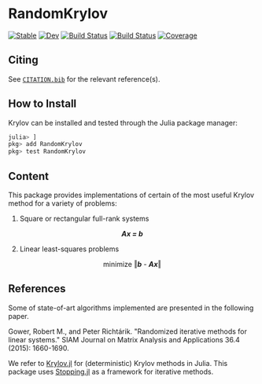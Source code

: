 # RandomKrylov

[![Stable](https://img.shields.io/badge/docs-stable-blue.svg)](https://tmigot.github.io/RandomKrylov.jl/stable)
[![Dev](https://img.shields.io/badge/docs-dev-blue.svg)](https://tmigot.github.io/RandomKrylov.jl/dev)
[![Build Status](https://github.com/tmigot/RandomKrylov.jl/actions/workflows/CI.yml/badge.svg?branch=main)](https://github.com/tmigot/RandomKrylov.jl/actions/workflows/CI.yml?query=branch%3Amain)
[![Build Status](https://api.cirrus-ci.com/github/tmigot/RandomKrylov.jl.svg)](https://cirrus-ci.com/github/tmigot/RandomKrylov.jl)
[![Coverage](https://codecov.io/gh/tmigot/RandomKrylov.jl/branch/main/graph/badge.svg)](https://codecov.io/gh/tmigot/RandomKrylov.jl)

## Citing

See [`CITATION.bib`](CITATION.bib) for the relevant reference(s).

## How to Install

Krylov can be installed and tested through the Julia package manager:

```julia
julia> ]
pkg> add RandomKrylov
pkg> test RandomKrylov
```

## Content

This package provides implementations of certain of the most useful Krylov method for a variety of problems:

1. Square or rectangular full-rank systems

<p align="center">
  <b><i>Ax = b</i></b>
</p>

2. Linear least-squares problems

<p align="center">
  minimize ‖<b><i>b</i></b> - <b><i>Ax</i></b>‖
</p>

## References

Some of state-of-art algorithms implemented are presented in the following paper.

Gower, Robert M., and Peter Richtárik. "Randomized iterative methods for linear systems." SIAM Journal on Matrix Analysis and Applications 36.4 (2015): 1660-1690.

We refer to [Krylov.jl](https://github.com/JuliaSmoothOptimizers/Krylov.jl) for (deterministic) Krylov methods in Julia.
This package uses [Stopping.jl](https://github.com/vepiteski/Stopping.jl) as a framework for iterative methods.
